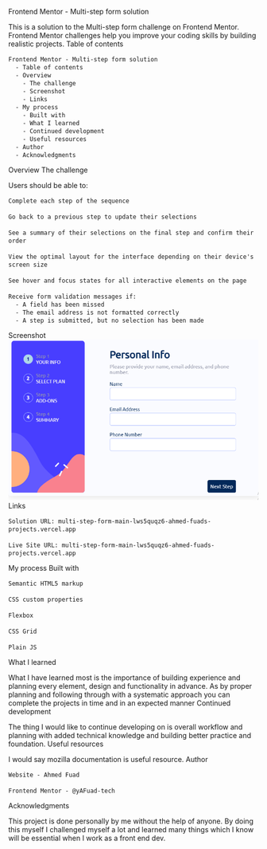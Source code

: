 Frontend Mentor - Multi-step form solution

This is a solution to the Multi-step form challenge on Frontend Mentor. Frontend Mentor challenges help you improve your coding skills by building realistic projects.
Table of contents

    Frontend Mentor - Multi-step form solution
      - Table of contents
      - Overview
        - The challenge
        - Screenshot
        - Links
      - My process
        - Built with
        - What I learned
        - Continued development
        - Useful resources
      - Author
      - Acknowledgments

Overview
The challenge

Users should be able to:

    Complete each step of the sequence

    Go back to a previous step to update their selections

    See a summary of their selections on the final step and confirm their order

    View the optimal layout for the interface depending on their device's screen size

    See hover and focus states for all interactive elements on the page

    Receive form validation messages if:
      - A field has been missed
      - The email address is not formatted correctly
      - A step is submitted, but no selection has been made

Screenshot
![Multi-step form screenshot](Multistep-form-screenshot.jpg)
Links

    Solution URL: multi-step-form-main-lws5quqz6-ahmed-fuads-projects.vercel.app

    Live Site URL: multi-step-form-main-lws5quqz6-ahmed-fuads-projects.vercel.app

My process
Built with

    Semantic HTML5 markup

    CSS custom properties

    Flexbox

    CSS Grid

    Plain JS

What I learned

What I have learned most is the importance of building experience and planning every element, design and functionality in advance. As by proper planning and following through with a systematic approach you can complete the projects in time and in an expected manner
Continued development

The thing I would like to continue developing on is overall workflow and planning with added technical knowledge and building better practice and foundation.
Useful resources

I would say mozilla documentation is useful resource.
Author

    Website - Ahmed Fuad

    Frontend Mentor - @yAFuad-tech

Acknowledgments

This project is done personally by me without the help of anyone. By doing this myself I challenged myself a lot and learned many things which I know will be essential when I work as a front end dev.
